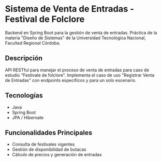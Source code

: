 # Sistema de Venta de Entradas - Festival de Folclore

Backend en Spring Boot para la gestión de venta de entradas. Práctica de la materia "Diseño de Sistemas" de la Universidad Tecnológica Nacional, Facultad Regional Córdoba.

## Descripción

API RESTful para manejar el proceso de venta de entradas para caso de estudio "Festivale de folclore". Implementa el caso de uso "Registrar Venta de Entradas" con endpoints específicos y para un solo escenario.

## Tecnologías

- Java
- Spring Boot
- JPA / Hibernate


## Funcionalidades Principales

- Consulta de festivales vigentes
- Gestión de disponibilidad de butacas
- Cálculo de precios y generación de entradas
